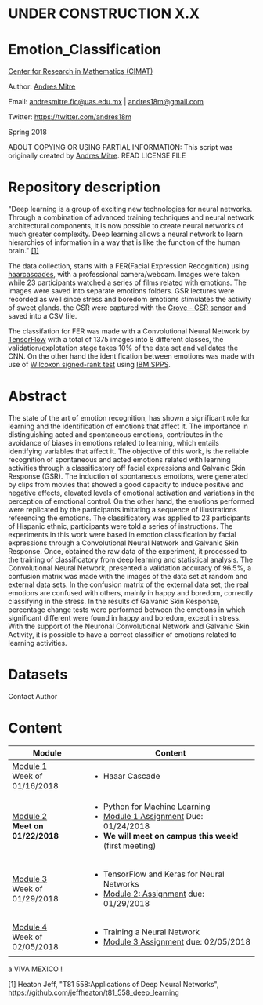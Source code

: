 # UNDER CONSTRUCTION X.X


# Emotion_Classification


[Center for Research in Mathematics (CIMAT)](http://www.cimat.mx/en)

Author: [Andres Mitre](https://www.linkedin.com/in/andres18m)

Email: andresmitre.fic@uas.edu.mx | andres18m@gmail.com

Twitter:  https://twitter.com/andres18m

Spring 2018

ABOUT COPYING OR USING PARTIAL INFORMATION:
This script was originally created by [Andres Mitre](https://www.linkedin.com/in/andres18m). READ LICENSE FILE

# Repository description 

"Deep learning is a group of exciting new technologies for neural networks. Through a combination of advanced training techniques and neural network architectural components, it is now possible to create neural networks of much greater complexity. Deep learning allows a neural network to learn hierarchies of information in a way that is like the function of the human brain." [[1]](https://github.com/jeffheaton/t81_558_deep_learning) 

The data collection, starts with a FER(Facial Expression Recognition) using [haarcascades](https://github.com/opencv/opencv), with a professional camera/webcam. Images were taken while 23 participants watched a series of films related with emotions. The images were saved into separate emotions folders. GSR lectures were recorded as well since stress and boredom emotions stimulates the activity of sweet glands. the GSR were captured with the [Grove - GSR sensor](https://www.seeedstudio.com/Grove-GSR-sensor-p-1614.html) and saved into a CSV file.

The classifation for FER was made with a Convolutional Neural Network by [TensorFlow](https://codelabs.developers.google.com/codelabs/tensorflow-for-poets/#0) with a total of 1375 images into 8 different classes, the validation/explotation stage takes 10% of the data set and validates the CNN. On the other hand the identification between emotions was made with use of [Wilcoxon signed-rank test](https://en.wikipedia.org/wiki/Wilcoxon_signed-rank_test) using [IBM SPPS](https://www.ibm.com/products/spss-statistics).

# Abstract

The state of the art of emotion recognition, has shown a significant role for learning and the identification of emotions that affect it. The importance in distinguishing acted and spontaneous emotions, contributes in the avoidance of biases in emotions related to learning, which entails identifying variables that affect it. 
The objective of this work, is the reliable recognition of spontaneous and acted emotions related with learning activities through a classificatory off facial expressions and Galvanic Skin Response (GSR). The induction of spontaneous emotions, were generated by clips from movies that showed a good capacity to induce positive and negative effects, elevated levels of emotional activation and variations in the perception of emotional control. On the other hand, the emotions performed were replicated by the participants imitating a sequence of illustrations referencing the emotions. 
The classificatory was applied to 23 participants of Hispanic ethnic, participants were told a series of instructions. The experiments in this work were based in emotion classification by facial expressions through a Convolutional Neural Network and Galvanic Skin Response. Once, obtained the raw data of the experiment, it processed to the training of classificatory from deep learning and statistical analysis. 
The Convolutional Neural Network, presented a validation accuracy of 96.5%, a confusion matrix was made with the images of the data set at random and external data sets. In the confusion matrix of the external data set, the real emotions are confused with others, mainly in happy and boredom, correctly classifying in the stress. In the results of Galvanic Skin Response, percentage change tests were performed between the emotions in which significant different were found in happy and boredom, except in stress. With the support of the Neuronal Convolutional Network and Galvanic Skin Activity, it is possible to have a correct classifier of emotions related to learning activities.


# Datasets

Contact Author

# Content

Module|Content
---|---
[Module 1](https://github.com/jeffheaton/t81_558_deep_learning/blob/master/t81_558_class1_intro_python.ipynb)<br>Week of 01/16/2018 | <ul><li>Haaar Cascade</ul>
[Module 2](https://github.com/jeffheaton/t81_558_deep_learning/blob/master/t81_558_class2_python_ml.ipynb)<br>**Meet on 01/22/2018** | <ul><li>Python for Machine Learning<li>[Module 1 Assignment](https://github.com/jeffheaton/t81_558_deep_learning/blob/master/assignments/assignment_yourname_class1.ipynb) Due: 01/24/2018<li>**We will meet on campus this week!** (first meeting)</ul>
[Module 3](https://github.com/jeffheaton/t81_558_deep_learning/blob/master/t81_558_class3_tensor_flow.ipynb)<br>Week of 01/29/2018 | <ul><li>TensorFlow and Keras for Neural Networks<li>[Module 2: Assignment](https://github.com/jeffheaton/t81_558_deep_learning/blob/master/assignments/assignment_yourname_class2.ipynb) due: 01/29/2018</ul>
[Module 4](https://github.com/jeffheaton/t81_558_deep_learning/blob/master/t81_558_class4_training.ipynb)<br>Week of 02/05/2018 | <ul><li>Training a Neural Network<li>[Module 3 Assignment](https://github.com/jeffheaton/t81_558_deep_learning/blob/master/assignments/assignment_yourname_class3.ipynb) due: 02/05/2018</ul>


a
VIVA MEXICO !


[1] Heaton Jeff, "T81 558:Applications of Deep Neural Networks", https://github.com/jeffheaton/t81_558_deep_learning
